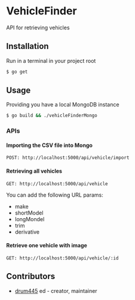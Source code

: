 # VehicleFinder

API for retrieving vehicles

## Installation
Run in a terminal in your project root

```bash
$ go get
```

## Usage
Providing you have a local MongoDB instance

```bash
$ go build && ./vehicleFinderMongo
```
### APIs
#### Importing the CSV file into Mongo
```
POST: http://localhost:5000/api/vehicle/import
```

#### Retrieving all vehicles
```
GET: http://localhost:5000/api/vehicle
```
You can add the following URL params:<br>
- make
- shortModel
- longMondel
- trim
- derivative

#### Retrieve one vehicle with image
```
GET: http://localhost:5000/api/vehicle/:id
```

## Contributors

- [drum445](https://github.com/drum445) ed - creator, maintainer
